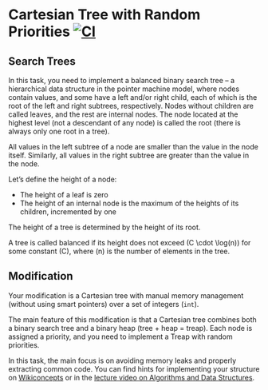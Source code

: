 # Cartesian Tree with Random Priorities [![CI](https://github.com/AgafonovVadim/trees-treap/actions/workflows/tests.yml/badge.svg)](https://github.com/AgafonovVadim/trees-treap/actions/workflows/tests.yml)

## Search Trees

In this task, you need to implement a balanced binary search tree – a hierarchical data structure in the pointer machine model, where nodes contain values, and some have a left and/or right child, each of which is the root of the left and right subtrees, respectively. Nodes without children are called leaves, and the rest are internal nodes. The node located at the highest level (not a descendant of any node) is called the root (there is always only one root in a tree).

All values in the left subtree of a node are smaller than the value in the node itself. Similarly, all values in the right subtree are greater than the value in the node.

Let’s define the height of a node:
* The height of a leaf is zero
* The height of an internal node is the maximum of the heights of its children, incremented by one

The height of a tree is determined by the height of its root.

A tree is called balanced if its height does not exceed \(C \cdot \log(n)\) for some constant \(C\), where \(n\) is the number of elements in the tree.

## Modification
Your modification is a Cartesian tree with manual memory management (without using smart pointers) over a set of integers (`int`).

The main feature of this modification is that a Cartesian tree combines both a binary search tree and a binary heap (tree + heap = treap). Each node is assigned a priority, and you need to implement a Treap with random priorities.

In this task, the main focus is on avoiding memory leaks and properly extracting common code. You can find hints for implementing your structure on [Wikiconcepts](https://neerc.ifmo.ru/wiki/index.php?title=%D0%94%D0%B5%D0%BA%D0%B0%D1%80%D1%82%D0%BE%D0%B2%D0%BE_%D0%B4%D0%B5%D1%80%D0%B5%D0%B2%D0%BE) or in the [lecture video on Algorithms and Data Structures](https://www.youtube.com/watch?v=pSariokaWUA&list=PLrS21S1jm43gVKLfBnBW4Ig3SEinCD96n&index=6).
